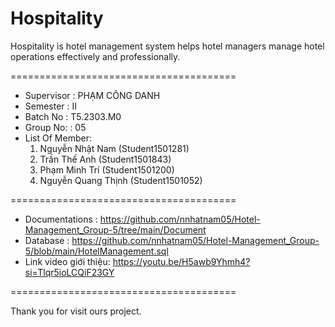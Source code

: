 Hospitality
=======================================
Hospitality is hotel management system helps hotel managers manage hotel operations effectively and professionally.

=======================================
+ Supervisor		: PHẠM CÔNG DANH
+ Semester		: II	
+ Batch No		: T5.2303.M0
+ Group No:		: 05
+ List Of Member:
	1. Nguyễn Nhật Nam (Student1501281)
	2. Trần Thế Anh (Student1501843)
	3. Phạm Minh Trí (Student1501200)
	4. Nguyễn Quang Thịnh (Student1501052)	
 
=======================================
+ Documentations : https://github.com/nnhatnam05/Hotel-Management_Group-5/tree/main/Document
+ Database : https://github.com/nnhatnam05/Hotel-Management_Group-5/blob/main/HotelManagement.sql
+ Link video giới thiệu: https://youtu.be/H5awb9Yhmh4?si=Tlqr5ioLCQiF23GY


=======================================	

Thank you for visit ours project.
